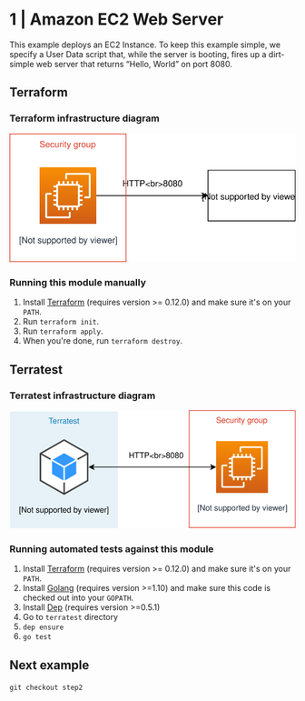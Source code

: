 # 1 | Amazon EC2 Web Server

This example deploys an EC2 Instance. 
To keep this example simple, we specify a User Data script that, while the server is 
booting, fires up a dirt-simple web server that returns “Hello, World” on port 8080.

## Terraform

### Terraform infrastructure diagram
![Diagram](diagrams/main.svg)

### Running this module manually

1. Install [Terraform](https://www.terraform.io/) (requires version >= 0.12.0) and make sure it's on your `PATH`.
1. Run `terraform init`.
1. Run `terraform apply`.
1. When you're done, run `terraform destroy`.

## Terratest

### Terratest infrastructure diagram
![Diagram](diagrams/test.svg)

### Running automated tests against this module

1. Install [Terraform](https://www.terraform.io/) (requires version >= 0.12.0) and make sure it's on your `PATH`.
1. Install [Golang](https://golang.org/) (requires version >=1.10) and make sure this code is checked out into your `GOPATH`.
1. Install [Dep](https://github.com/golang/dep) (requires version >=0.5.1)
1. Go to `terratest` directory
1. `dep ensure`
1. `go test`

## Next example

`git checkout step2`